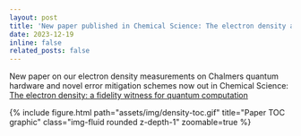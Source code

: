 ```yaml
---
layout: post
title: 'New paper published in Chemical Science: The electron density as a fidelity witness for quantum computation'
date: 2023-12-19
inline: false
related_posts: false
---
```


New paper on our electron density measurements on Chalmers quantum hardware and novel error mitigation schemes now out in Chemical Science: <a href='https://pubs.rsc.org/en/Content/ArticleLanding/2024/SC/D3SC05269A'>The electron density: a fidelity witness for quantum computation</a>

{% include figure.html path="assets/img/density-toc.gif" title="Paper TOC graphic" class="img-fluid rounded z-depth-1" zoomable=true %} 


